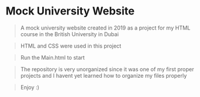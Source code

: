 # Mock University Website
> A mock university website created in 2019 as a project for my HTML course in the British University in Dubai

> HTML and CSS were used in this project

> Run the Main.html to start

> The repository is very unorganized since it was one of my first proper projects and I havent yet learned how to organize my files properly

> Enjoy :)
